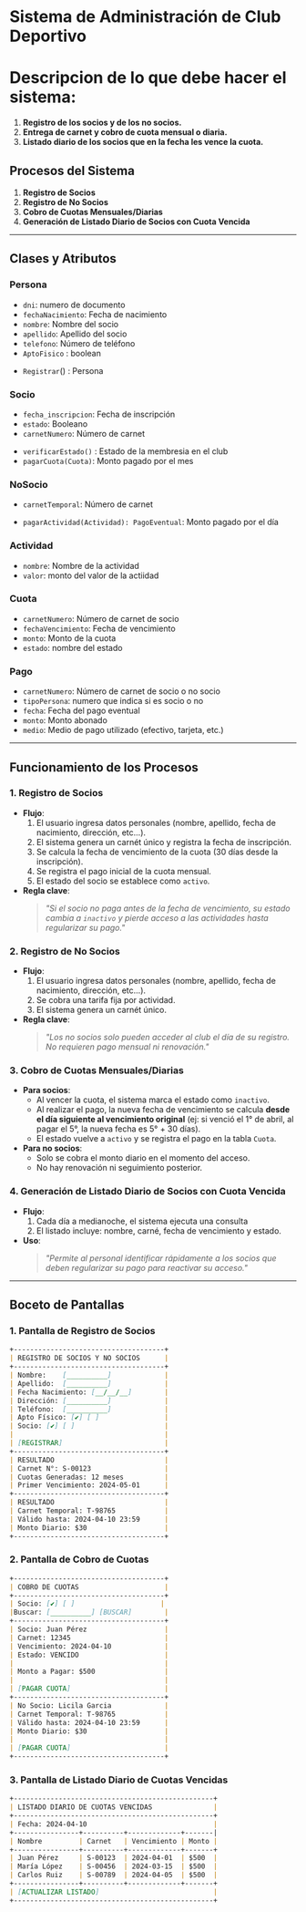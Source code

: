 # Sistema de Administración de Club Deportivo

# Descripcion de lo que debe hacer el sistema:

1. **Registro de los socios y de los no socios.**
2. **Entrega de carnet y cobro de cuota mensual o diaria.**
3. **Listado diario de los socios que en la fecha les vence la cuota.**

## Procesos del Sistema
1. **Registro de Socios**  
2. **Registro de No Socios**  
3. **Cobro de Cuotas Mensuales/Diarias**  
4. **Generación de Listado Diario de Socios con Cuota Vencida**  

---

## Clases y Atributos

### Persona
- `dni`: numero de documento
- `fechaNacimiento`: Fecha de nacimiento  
- `nombre`: Nombre del socio  
- `apellido`: Apellido del socio  
- `telefono`: Número de teléfono  
- `AptoFisico` : boolean
+ `Registrar`() : Persona 

### Socio
- `fecha_inscripcion`: Fecha de inscripción   
- `estado`: Booleano
- `carnetNumero`: Número de carnet  
+ `verificarEstado()` : Estado de la membresia en el club
+ `pagarCuota(Cuota)`: Monto pagado por el mes  

### NoSocio
- `carnetTemporal`: Número de carnet 
+ `pagarActividad(Actividad): PagoEventual`: Monto pagado por el día  

### Actividad
- `nombre`: Nombre de la actividad  
- `valor`: monto del valor de la actiidad  

### Cuota
- `carnetNumero`: Número de carnet de socio 
- `fechaVencimiento`: Fecha de vencimiento  
- `monto`: Monto de la cuota  
- `estado`: nombre del estado

### Pago
- `carnetNumero`: Número de carnet de socio o no socio
- `tipoPersona`: numero que indica si es socio o no
- `fecha`: Fecha del pago eventual  
- `monto`: Monto abonado  
- `medio`: Medio de pago utilizado (efectivo, tarjeta, etc.)  

---

## Funcionamiento de los Procesos

### 1. Registro de Socios
- **Flujo**:  
  1. El usuario ingresa datos personales (nombre, apellido, fecha de nacimiento, dirección, etc...).  
  2. El sistema genera un carnét único y registra la fecha de inscripción.  
  3. Se calcula la fecha de vencimiento de la cuota (30 días desde la inscripción).  
  4. Se registra el pago inicial de la cuota mensual.  
  5. El estado del socio se establece como `activo`.  
- **Regla clave**:  
  > *"Si el socio no paga antes de la fecha de vencimiento, su estado cambia a `inactivo` y pierde acceso a las actividades hasta regularizar su pago."*

### 2. Registro de No Socios
- **Flujo**:  
  1. El usuario ingresa datos personales (nombre, apellido, fecha de nacimiento, dirección, etc...).   
  2. Se cobra una tarifa fija por actividad.  
  3. El sistema genera un carnét único.  
- **Regla clave**:  
  > *"Los no socios solo pueden acceder al club el día de su registro. No requieren pago mensual ni renovación."*

### 3. Cobro de Cuotas Mensuales/Diarias
- **Para socios**:  
  - Al vencer la cuota, el sistema marca el estado como `inactivo`.  
  - Al realizar el pago, la nueva fecha de vencimiento se calcula **desde el día siguiente al vencimiento original** (ej: si venció el 1° de abril, al pagar el 5°, la nueva fecha es 5° + 30 días).  
  - El estado vuelve a `activo` y se registra el pago en la tabla `Cuota`.  
- **Para no socios**:  
  - Solo se cobra el monto diario en el momento del acceso.  
  - No hay renovación ni seguimiento posterior.  

### 4. Generación de Listado Diario de Socios con Cuota Vencida
- **Flujo**:  
  1. Cada día a medianoche, el sistema ejecuta una consulta 
  2. El listado incluye: nombre, carné, fecha de vencimiento y estado.  
- **Uso**:  
  > *"Permite al personal identificar rápidamente a los socios que deben regularizar su pago para reactivar su acceso."*

---

## Boceto de Pantallas

### 1. Pantalla de Registro de Socios
```markdown
+-------------------------------------+
| REGISTRO DE SOCIOS Y NO SOCIOS      |
+-------------------------------------+
| Nombre:    [__________]             |
| Apellido:  [__________]             |
| Fecha Nacimiento: [__/__/__]        |
| Dirección: [__________]             |
| Teléfono:  [__________]             |
| Apto Físico: [✔] [ ]                |
| Socio: [✔] [ ]                      |
|                                     |
| [REGISTRAR]                         |
+-------------------------------------+
| RESULTADO                           |
| Carnet N°: S-00123                  |
| Cuotas Generadas: 12 meses          |
| Primer Vencimiento: 2024-05-01      |
+-------------------------------------+
| RESULTADO                           |
| Carnet Temporal: T-98765            |
| Válido hasta: 2024-04-10 23:59      |
| Monto Diario: $30                   |
+-------------------------------------+
```
### 2. Pantalla de Cobro de Cuotas
```markdown
+-------------------------------------+
| COBRO DE CUOTAS                     |
+-------------------------------------+
| Socio: [✔] [ ]                     | 
|Buscar: [__________] [BUSCAR]        |
+-------------------------------------+
| Socio: Juan Pérez                   |
| Carnet: 12345                       |
| Vencimiento: 2024-04-10             |
| Estado: VENCIDO                     |
|                                     |
| Monto a Pagar: $500                 |
|                                     |
| [PAGAR CUOTA]                       |
+-------------------------------------+
| No Socio: Licila Garcia             |
| Carnet Temporal: T-98765            |
| Válido hasta: 2024-04-10 23:59      |
| Monto Diario: $30                   |
|                                     |
| [PAGAR CUOTA]                       |
+-------------------------------------+
```

### 3. Pantalla de Listado Diario de Cuotas Vencidas
```markdown
+-------------------------------------------------+
| LISTADO DIARIO DE CUOTAS VENCIDAS               |
+-------------------------------------------------+
| Fecha: 2024-04-10                               |
+----------------+----------+-------------+-------|
| Nombre         | Carnet   | Vencimiento | Monto |
+----------------+----------+-------------+-------+
| Juan Pérez     | S-00123  | 2024-04-01  | $500  |
| María López    | S-00456  | 2024-03-15  | $500  |
| Carlos Ruiz    | S-00789  | 2024-04-05  | $500  |
+----------------+----------+-------------+-------+
| [ACTUALIZAR LISTADO]                            |
+-------------------------------------------------+
```